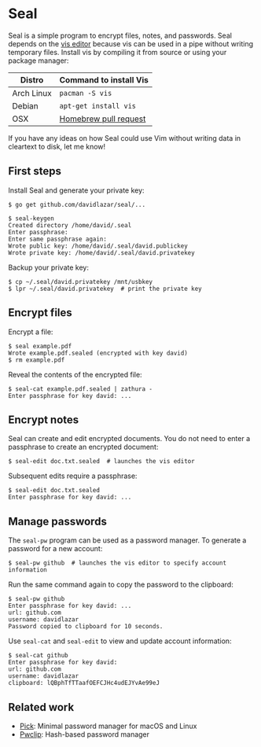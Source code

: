 # Seal

Seal is a simple program to encrypt files, notes, and passwords.
Seal depends on the [vis editor](https://github.com/martanne/vis/)
because vis can be used in a pipe without writing temporary files.
Install vis by compiling it from source or using your package manager:

| Distro     | Command to install Vis |
| ---------- | ---------------------- |
| Arch Linux | `pacman -S vis`        |
| Debian     | `apt-get install vis`  |
| OSX        | [Homebrew pull request](https://github.com/Homebrew/homebrew-core/pull/127) |

If you have any ideas on how Seal could use Vim without writing
data in cleartext to disk, let me know!

## First steps

Install Seal and generate your private key:

```
$ go get github.com/davidlazar/seal/...

$ seal-keygen 
Created directory /home/david/.seal
Enter passphrase: 
Enter same passphrase again: 
Wrote public key: /home/david/.seal/david.publickey
Wrote private key: /home/david/.seal/david.privatekey
```

Backup your private key:

```
$ cp ~/.seal/david.privatekey /mnt/usbkey
$ lpr ~/.seal/david.privatekey  # print the private key
```

## Encrypt files

Encrypt a file:

```
$ seal example.pdf
Wrote example.pdf.sealed (encrypted with key david)
$ rm example.pdf
```

Reveal the contents of the encrypted file:

```
$ seal-cat example.pdf.sealed | zathura -
Enter passphrase for key david: ...
```

## Encrypt notes

Seal can create and edit encrypted documents. You do not need to
enter a passphrase to create an encrypted document:

```
$ seal-edit doc.txt.sealed  # launches the vis editor
```

Subsequent edits require a passphrase:

```
$ seal-edit doc.txt.sealed
Enter passphrase for key david: ...
```

## Manage passwords

The `seal-pw` program can be used as a password manager.
To generate a password for a new account:

```
$ seal-pw github  # launches the vis editor to specify account information
```

Run the same command again to copy the password to the clipboard:

```
$ seal-pw github
Enter passphrase for key david: ...
url: github.com
username: davidlazar
Password copied to clipboard for 10 seconds.
```

Use `seal-cat` and `seal-edit` to view and update account information:

```
$ seal-cat github 
Enter passphrase for key david: 
url: github.com
username: davidlazar
clipboard: lQBphTfTTaafOEFCJHc4udEJYvAe99eJ
```

## Related work

* [Pick](https://github.com/bndw/pick): Minimal password manager for macOS and Linux
* [Pwclip](https://github.com/davidlazar/pwclip): Hash-based password manager

